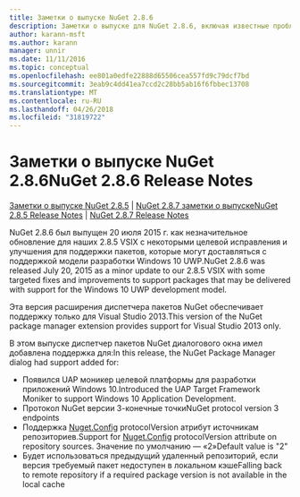 ```yaml
---
title: Заметки о выпуске NuGet 2.8.6
description: Заметки о выпуске для NuGet 2.8.6, включая известные проблемы, исправленные ошибки, добавленные функции и DCR.
author: karann-msft
ms.author: karann
manager: unnir
ms.date: 11/11/2016
ms.topic: conceptual
ms.openlocfilehash: ee801a0edfe22888d65506cea557fd9c79dcf7bd
ms.sourcegitcommit: 3eab9c4dd41ea7ccd2c28bb5ab16f6fbbec13708
ms.translationtype: MT
ms.contentlocale: ru-RU
ms.lasthandoff: 04/26/2018
ms.locfileid: "31819722"
---
```

# <a name="nuget-286-release-notes"></a><span data-ttu-id="9ea4c-103">Заметки о выпуске NuGet 2.8.6</span><span class="sxs-lookup"><span data-stu-id="9ea4c-103">NuGet 2.8.6 Release Notes</span></span>

<span data-ttu-id="9ea4c-104">[Заметки о выпуске NuGet 2.8.5](../release-notes/nuget-2.8.5.md) | [NuGet 2.8.7 заметки о выпуске](../release-notes/nuget-2.8.7.md)</span><span class="sxs-lookup"><span data-stu-id="9ea4c-104">[NuGet 2.8.5 Release Notes](../release-notes/nuget-2.8.5.md) | [NuGet 2.8.7 Release Notes](../release-notes/nuget-2.8.7.md)</span></span>

<span data-ttu-id="9ea4c-105">NuGet 2.8.6 был выпущен 20 июля 2015 г. как незначительное обновление для наших 2.8.5 VSIX с некоторыми целевой исправления и улучшения для поддержки пакетов, которые могут доставляться с поддержкой модели разработки Windows 10 UWP.</span><span class="sxs-lookup"><span data-stu-id="9ea4c-105">NuGet 2.8.6 was released July 20, 2015 as a minor update to our 2.8.5 VSIX with some targeted fixes and improvements to support packages that may be delivered with support for the Windows 10 UWP development model.</span></span>

<span data-ttu-id="9ea4c-106">Эта версия расширения диспетчера пакетов NuGet обеспечивает поддержку только для Visual Studio 2013.</span><span class="sxs-lookup"><span data-stu-id="9ea4c-106">This version of the NuGet package manager extension provides support for Visual Studio 2013 only.</span></span>

<span data-ttu-id="9ea4c-107">В этом выпуске диспетчер пакетов NuGet диалогового окна имел добавлена поддержка для:</span><span class="sxs-lookup"><span data-stu-id="9ea4c-107">In this release, the NuGet Package Manager dialog had support added for:</span></span>

* <span data-ttu-id="9ea4c-108">Появился UAP моникер целевой платформы для разработки приложений Windows 10.</span><span class="sxs-lookup"><span data-stu-id="9ea4c-108">Introduced the UAP Target Framework Moniker to support Windows 10 Application Development.</span></span>
* <span data-ttu-id="9ea4c-109">Протокол NuGet версии 3-конечные точки</span><span class="sxs-lookup"><span data-stu-id="9ea4c-109">NuGet protocol version 3 endpoints</span></span>
* <span data-ttu-id="9ea4c-110">Поддержка [Nuget.Config](../consume-packages/configuring-nuget-behavior.md) protocolVersion атрибут источникам репозиториев.</span><span class="sxs-lookup"><span data-stu-id="9ea4c-110">Support for [Nuget.Config](../consume-packages/configuring-nuget-behavior.md) protocolVersion attribute on repository sources.</span></span> <span data-ttu-id="9ea4c-111">Значение по умолчанию — «2»</span><span class="sxs-lookup"><span data-stu-id="9ea4c-111">Default value is "2"</span></span>
* <span data-ttu-id="9ea4c-112">Будет использоваться предыдущий удаленный репозиторий, если версия требуемый пакет недоступен в локальном кэше</span><span class="sxs-lookup"><span data-stu-id="9ea4c-112">Falling back to remote repository if a required package version is not available in the local cache</span></span>